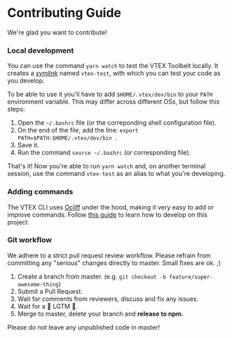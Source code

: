 # Contributing Guide

We're glad you want to contribute!

### Local development

You can use the command `yarn watch` to test the VTEX Toolbelt locally. It creates a [_symlink_](https://en.wikipedia.org/wiki/Symbolic_link) named `vtex-test`, with which you can test your code as you develop.

To be able to use it you'll have to add `$HOME/.vtex/dev/bin` to your `PATH` environment variable. This may differ across different OSs, but follow this steps:

1. Open the `~/.bashrc` file (or the correponding shell configuration file).
2. On the end of the file, add the line: `export PATH=$PATH:$HOME/.vtex/dev/bin `.
3. Save it.
4. Run the command `source ~/.bashrc` (or corresponding file).

That's it! Now you're able to run `yarn watch` and, on another terminal session, use the command `vtex-test` as an alias to what you're developing.

### Adding commands

The VTEX CLI uses [Ocliff](https://oclif.io/) under the hood, making it very easy to add or improve commands. Follow [this guide](https://oclif.io/docs/commands) to learn how to develop on this project.


### Git workflow

We adhere to a strict pull request review workflow. Please refrain from committing any "serious" changes directly to master. Small fixes are ok. ;)

1. Create a branch from master. (e.g. `git checkout -b feature/super-awesome-thing`)
1. Submit a Pull Request.
1. Wait for comments from reviewers, discuss and fix any issues.
1. Wait for a :star2: LGTM :star2:.
1. Merge to master, delete your branch and **release to npm**.

Please do not leave any unpublished code in master!

